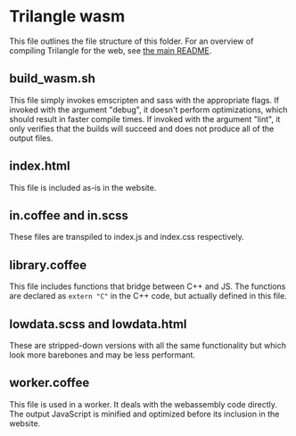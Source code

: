 # Trilangle wasm

This file outlines the file structure of this folder. For an overview of compiling Trilangle for the web, see [the main README][1].

## build_wasm.sh

This file simply invokes emscripten and sass with the appropriate flags. If invoked with the argument "debug", it doesn't perform optimizations, which should result in faster compile times. If invoked with the argument "lint", it only verifies that the builds will succeed and does not produce all of the output files.

## index.html

This file is included as-is in the website.

## in.coffee and in.scss

These files are transpiled to index.js and index.css respectively.

## library.coffee

This file includes functions that bridge between C++ and JS. The functions are declared as `extern "C"` in the C++ code, but actually defined in this file.

## lowdata.scss and lowdata.html

These are stripped-down versions with all the same functionality but which look more barebones and may be less performant.

## worker.coffee

This file is used in a worker. It deals with the webassembly code directly. The output JavaScript is minified and optimized before its inclusion in the website.

[1]: ../README.md#compiling-for-the-web
